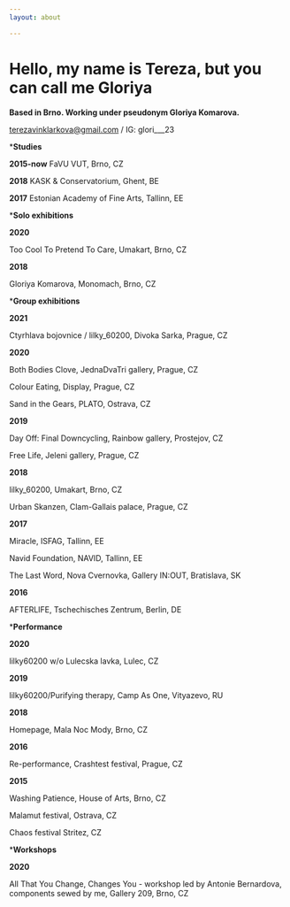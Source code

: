 ```yaml
---
layout: about

---
```

# Hello, my name is Tereza, but you can call me Gloriya

**Based in Brno. Working under pseudonym Gloriya Komarova.**

terezavinklarkova@gmail.com / IG: glori___23

\***Studies**

**2015-now**   FaVU VUT, Brno, CZ

**2018**           KASK & Conservatorium, Ghent, BE

**2017**           Estonian Academy of Fine Arts, Tallinn, EE

\***Solo exhibitions**

**2020**

Too Cool To Pretend To Care, Umakart, Brno, CZ

**2018**

Gloriya Komarova, Monomach, Brno, CZ

\***Group exhibitions**

**2021**

Ctyrhlava bojovnice / lilky_60200, Divoka Sarka, Prague, CZ

**2020**

Both Bodies Clove, JednaDvaTri gallery, Prague, CZ

Colour Eating, Display, Prague, CZ

Sand in the Gears, PLATO, Ostrava, CZ

**2019**

Day Off: Final Downcycling, Rainbow gallery, Prostejov, CZ

Free Life, Jeleni gallery, Prague, CZ

**2018**

lilky_60200, Umakart, Brno, CZ

Urban Skanzen, Clam-Gallais palace, Prague, CZ

**2017**

Miracle, ISFAG, Tallinn, EE

Navid Foundation, NAVID, Tallinn, EE

The Last Word, Nova Cvernovka, Gallery IN:OUT, Bratislava, SK

**2016**

AFTERLIFE, Tschechisches Zentrum, Berlin, DE

\***Performance**

**2020**

lilky60200 w/o Lulecska lavka, Lulec, CZ

**2019**

lilky60200/Purifying therapy, Camp As One, Vityazevo, RU

**2018**

Homepage, Mala Noc Mody, Brno, CZ

**2016**

Re-performance, Crashtest festival, Prague, CZ

**2015**

Washing Patience, House of Arts, Brno, CZ

Malamut festival, Ostrava, CZ

Chaos festival Stritez, CZ

\***Workshops**

**2020**

All That You Change, Changes You - workshop led by Antonie Bernardova, components sewed by me, Gallery 209, Brno, CZ
